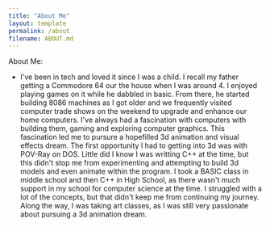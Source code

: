 ```yaml
---
title: "About Me"
layout: template
permalink: /about
filename: ABOUT.md
---
```


About Me:
- I've been in tech and loved it since I was a child. I recall my father getting a Commodore 64
  our the house when I was around 4. I enjoyed playing games on it while he dabbled in basic. 
  From there, he started building 8086 machines as I got older and we frequently visited 
  computer trade shows on the weekend to upgrade and enhance our home computers. I've always
  had a fascination with computers with building them, gaming and exploring computer graphics.
  This fascination led me to pursure a hopefilled 3d animation and visual effects dream. The
  first opportunity I had to getting into 3d was with POV-Ray on DOS. Little did I know I was
  writting C++ at the time, but this didn't stop me from experimenting and attempting to build
  3d models and even animate within the program. I took a BASIC class in middle school and
  then C++ in High School, as there wasn't much support in my school for computer science at
  the time. I struggled with a lot of the concepts, but that didn't keep me from continuing
  my journey. Along the way, I was taking art classes, as I was still very passionate about
  pursuing a 3d animation dream.
